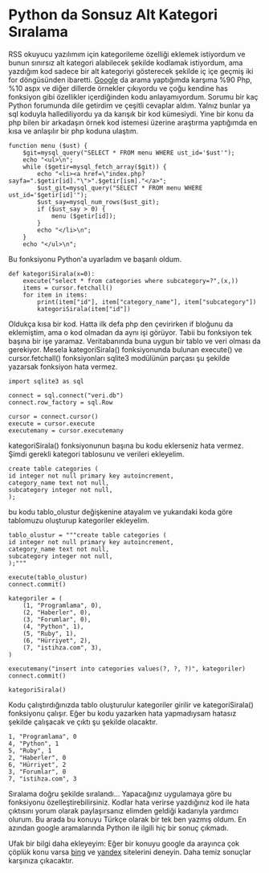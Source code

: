 # Python da Sonsuz Alt Kategori Sıralama

RSS okuyucu yazılımım için kategorileme özelliği eklemek istiyordum ve bunun sınırsız alt kategori alabilecek şekilde kodlamak istiyordum, ama yazdığım kod sadece bir alt kategoriyi gösterecek şekilde iç içe geçmiş iki for döngüsünden ibaretti. [Google](http://google.com.tr/) da arama yaptığımda karşıma %90 Php, %10 aspx ve diğer dillerde örnekler çıkıyordu ve çoğu kendine has fonksiyon gibi özellikler içerdiğinden kodu anlayamıyordum. Sorumu bir kaç Python forumunda dile getirdim ve çeşitli cevaplar aldım. Yalnız bunlar ya sql koduyla hallediliyordu ya da karışık bir kod kümesiydi. Yine bir konu da php bilen bir arkadaşın örnek kod istemesi üzerine araştırma yaptığımda en kısa ve anlaşılır bir php koduna ulaştım.

```text
function menu ($ust) {
    $git=mysql_query("SELECT * FROM menu WHERE ust_id='$ust'");
    echo "<ul>\n";
    while ($getir=mysql_fetch_array($git)) {
        echo "<li><a href=\"index.php?sayfa=".$getir[id]."\">".$getir[ism]."</a>";
        $ust_git=mysql_query("SELECT * FROM menu WHERE ust_id='$getir[id]'");
        $ust_say=mysql_num_rows($ust_git);
        if ($ust_say > 0) {
            menu ($getir[id]);
        }
        echo "</li>\n";
    }
    echo "</ul>\n";
```

Bu fonksiyonu Python'a uyarladım ve başarılı oldum.

```text
def kategoriSirala(x=0):
    execute("select * from categories where subcategory=?",(x,))
    items = cursor.fetchall()
    for item in items:
        print(item["id"], item["category_name"], item["subcategory"])
        kategoriSirala(item["id"])
```

Oldukça kısa bir kod. Hatta ilk defa php den çevirirken if bloğunu da eklemiştim, ama o kod olmadan da aynı işi görüyor. Tabii bu fonksiyon tek başına bir işe yaramaz. Veritabanında buna uygun bir tablo ve veri olması da gerekiyor. Mesela kategoriSirala\(\) fonksiyonunda bulunan execute\(\) ve cursor.fetchall\(\) fonksiyonları sqlite3 modülünün parçası şu şekilde yazarsak fonksiyon hata vermez.

```text
import sqlite3 as sql

connect = sql.connect("veri.db")
connect.row_factory = sql.Row

cursor = connect.cursor()
execute = cursor.execute
executemany = cursor.executemany
```

kategoriSirala\(\) fonksiyonunun başına bu kodu eklerseniz hata vermez. Şimdi gerekli kategori tablosunu ve verileri ekleyelim.

```text
create table categories (
id integer not null primary key autoincrement,
category_name text not null,
subcategory integer not null,
);
```

bu kodu tablo\_olustur değişkenine atayalım ve yukarıdaki koda göre tablomuzu oluşturup kategoriler ekleyelim.

```text
tablo_olustur = """create table categories (
id integer not null primary key autoincrement,
category_name text not null,
subcategory integer not null,
);"""

execute(tablo_olustur)
connect.commit()

kategoriler = (
    (1, "Programlama", 0),
    (2, "Haberler", 0),
    (3, "Forumlar", 0),
    (4, "Python", 1),
    (5, "Ruby", 1),
    (6, "Hürriyet", 2),
    (7, "istihza.com", 3),
)

executemany("insert into categories values(?, ?, ?)", kategoriler)
connect.commit()

kategoriSirala()
```

Kodu çalıştırdığınızda tablo oluşturulur kategoriler girilir ve kategoriSirala\(\) fonksiyonu çalışır. Eğer bu kodu yazarken hata yapmadıysam hatasız şekilde çalışacak ve çıktı şu şekilde olacaktır.

```text
1, "Programlama", 0
4, "Python", 1
5, "Ruby", 1
2, "Haberler", 0
6, "Hürriyet", 2
3, "Forumlar", 0
7, "istihza.com", 3
```

Sıralama doğru şekilde sıralandı... Yapacağınız uygulamaya göre bu fonksiyonu özelleştirebilirsiniz. Kodlar hata verirse yazdığınız kod ile hata çıktısını yorum olarak paylaşırsanız elimden geldiği kadarıyla yardımcı olurum. Bu arada bu konuyu Türkçe olarak bir tek ben yazmış oldum. En azından google aramalarında Python ile ilgili hiç bir sonuç çıkmadı.

Ufak bir bilgi daha ekleyeyim: Eğer bir konuyu google da arayınca çok çöplük konu varsa [bing](http://bing.com/) ve [yandex](http://yandex.com.tr/) sitelerini deneyin. Daha temiz sonuçlar karşınıza çıkacaktır.

